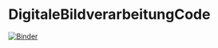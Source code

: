 # DigitaleBildverarbeitungCode

[![Binder](https://mybinder.org/badge_logo.svg)](https://mybinder.org/v2/gh/nikolasgross/DigitaleBildverarbeitungCode/main?labpath=DeepDiveNeuronalNet.ipynb)
